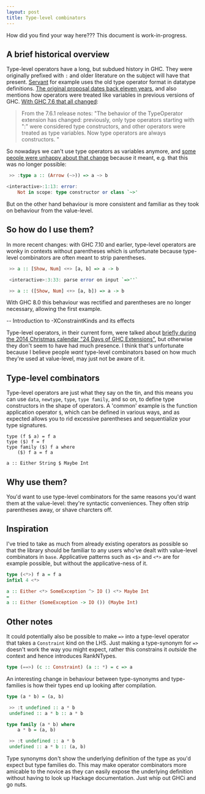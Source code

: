 ```yaml
---
layout: post
title: Type-level combinators
---
```


How did you find your way here??? This document is work-in-progress.

## A brief historical overview

Type-level operators have a long, but subdued history in GHC. They were originally prefixed with `:` and older literature on the subject will have that present. [Servant](http://www.arow.info/blog/posts/2015-07-10-servant-intro.html) for example uses the old type operator format in datatype definitions. [The original proposal dates back eleven years](https://prime.haskell.org/wiki/InfixTypeConstructors), and also mentions how operators were treated like variables in previous versions of GHC. [With GHC 7.6 that all changed](https://ghc.haskell.org/trac/ghc/ticket/1930):

> From the 7.6.1 release notes: "The behavior of the TypeOperator extension has changed: previously, only type operators starting with ":" were considered type constructors, and other operators were treated as type variables. Now type operators are always constructors. "

So nowadays we can't use type operators as variables anymore, and [some people were unhappy about that change](http://haskell.1045720.n5.nabble.com/Type-operators-in-GHC-td5154978.html) because it meant, e.g. that this was no longer possible:

```haskell
 >> :type a :: (Arrow (~>)) => a ~> b

<interactive>:1:13: error:
    Not in scope: type constructor or class `~>'
```

But on the other hand behaviour is more consistent and familiar as they took on behaviour from the value-level.

## So how do I use them?





In more recent changes: with GHC 7.10 and earlier, type-level operators are wonky in contexts without parentheses which is unfortunate because type-level combinators are often meant to strip parentheses.

```haskell
 >> a :: [Show, Num] <+> [a, b] => a -> b

 <interactive>:3:33: parse error on input `=>''`

 >> a :: ([Show, Num] <+> [a, b]) => a -> b
```

With GHC 8.0 this behaviour was rectified and parentheses are no longer necessary, allowing the first example.

-- Introduction to -XConstraintKinds and its effects



Type-level operators, in their current form, were talked about [briefly during the 2014 Christmas calendar "24 Days of GHC Extensions"](https://ocharles.org.uk/blog/posts/2014-12-08-type-operators.html), but otherwise they don't seem to have had much presence. I think that's unfortunate because I believe people *want* type-level combinators based on how much they're used at value-level, may just not be aware of it.

## Type-level combinators

Type-level operators are just what they say on the tin, and this means you can use `data`, `newtype`, `type`, `type family`, and so on, to define type constructors in the shape of operators. A 'common' example is the function application operator `$`, which can be defined in various ways, and as expected allows you to rid excessive parentheses and sequentialize your type signatures.

```
type (f $ a) = f a
type ($) f = f
type family ($) f a where
    ($) f a = f a

a :: Either String $ Maybe Int
```

## Why use them?

You'd want to use type-level combinators for the same reasons you'd want them at the value-level: they're syntactic conveniences. They often strip parentheses away, or shave charcters off.

## Inspiration

I've tried to take as much from already existing operators as possible so that the library should be familiar to any users who've dealt with value-level combinators in `base`. Applicative patterns such as `<$>` and `<*>` are for example possible, but without the applicative-ness of it.

```haskell
type (<*>) f a = f a
infixl 4 <*>

a :: Either <*> SomeException ^> IO () <*> Maybe Int
=
a :: Either (SomeException -> IO ()) (Maybe Int)
```

## Other notes

It could potentially also be possible to make `=>` into a type-level operator that takes a `Constraint` kind on the LHS. Just making a type-synonym for `=>` doesn't work the way you might expect, rather this constrains it *outside* the context and hence introduces RankNTypes.

```haskell
type (==>) (c :: Constraint) (a :: *) = c => a
```

An interesting change in behaviour between type-synonyms and type-families is how their types end up looking after compilation.

```haskell
type (a * b) = (a, b)

 >> :t undefined :: a * b
 undefined :: a * b :: a * b

type family (a * b) where
    a * b = (a, b)

 >> :t undefined :: a * b
 undefined :: a * b :: (a, b)
```

Type synonyms don't show the underlying definition of the type as you'd expect but type families do. This may make operator combinators more amicable to the novice as they can easily expose the underlying definition without having to look up Hackage documentation. Just whip out GHCi and go nuts.

